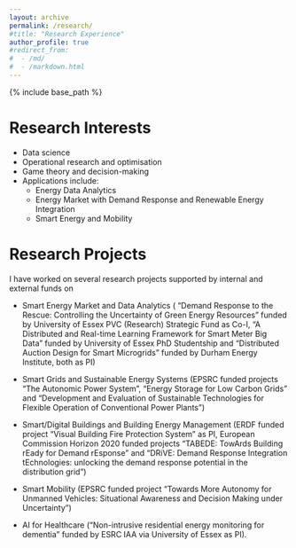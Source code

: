 ```yaml
---
layout: archive
permalink: /research/
#title: "Research Experience"
author_profile: true
#redirect_from: 
#  - /md/
#  - /markdown.html
---
```


{% include base_path %}

Research Interests 
======

* Data science
* Operational research and optimisation
* Game theory and decision-making 
* Applications include:
  * Energy Data Analytics
  * Energy Market with Demand Response and Renewable Energy Integration 
  * Smart Energy and Mobility


Research Projects 
======

I have worked on several research projects supported by internal and external funds on

* Smart Energy Market and Data Analytics ( “Demand Response to the Rescue: Controlling the Uncertainty of Green Energy Resources” funded by University of Essex PVC (Research) Strategic Fund as Co-I, “A Distributed and Real-time Learning Framework for Smart Meter Big Data” funded by University of Essex PhD Studentship and “Distributed Auction Design for Smart Microgrids” funded by Durham Energy Institute, both as PI)

* Smart Grids and Sustainable Energy Systems (EPSRC funded projects “The Autonomic Power System”, “Energy Storage for Low Carbon Grids” and “Development and Evaluation of Sustainable Technologies for Flexible Operation of Conventional Power Plants”)

* Smart/Digital Buildings and Building Energy Management (ERDF funded project “Visual Building Fire Protection System” as PI, European Commission Horizon 2020 funded projects “TABEDE: TowArds Building rEady for Demand rEsponse” and “DRiVE: Demand Response Integration tEchnologies: unlocking the demand response potential in the distribution grid”)

* Smart Mobility (EPSRC funded project “Towards More Autonomy for Unmanned Vehicles: Situational Awareness and Decision Making under Uncertainty”)

* AI for Healthcare (“Non-intrusive residential energy monitoring for dementia” funded by ESRC IAA via University of Essex as PI).